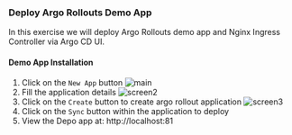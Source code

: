 ### Deploy Argo Rollouts Demo App

In this exercise we will deploy Argo Rollouts demo app and Nginx Ingress Controller via Argo CD UI.

#### Demo App Installation

 1. Click on the `New App` button 
    ![main](../assets/mainscreen.jpg)
 1. Fill the application details 
    ![screen2](../assets/createapp-1.jpg)
 1. Click on the `Create` button  to create argo rollout application
    ![screen3](../assets/createapp-2.jpg)
 1. Click on the `Sync` button within the application to deploy
 1. View the Depo app at: http://localhost:81
